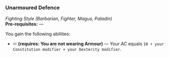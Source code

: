 ### Unarmoured Defence
*Fighting Style (Barbarian, Fighter, Magus, Paladin)*  
**Pre-requisites:** —  

You gain the following abilities:
* ♾️ **(requires: You are not wearing Armour)** — Your *AC* equals `10 + your Constitution modifier + your Dexterity modifier`.
